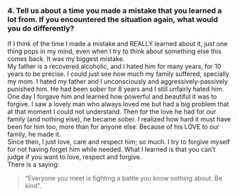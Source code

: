 ### 4. Tell us about a time you made a mistake that you learned a lot from. If you encountered the situation again, what would you do differently?
If I think of the time I made a mistake and REALLY learned about it, just one thing pops in my mind, even when I try to think about something else this comes back. It was my biggest mistake.  
My father is a recovered alcoholic, and I hated him for many years, for 10 years to be precise. I could just see how much my family suffered, specially my mom. I hated my father and I unconsciously and aggressively-passively punished him. He had been sober for 8 years and I still unfairly hated him.
One day I forgave him and learned how powerful and beautiful it was to forgive. I saw a lovely man who always loved me but had a big problem that at that moment I could not understand. Then for the love he had for our family (and nothing else), he became sober. I realized how hard it must have been for him too, more than for anyone else. Because of his LOVE to our family, he made it.  
Since then, I just love, care and respect him; so much. I try to forgive myself for not having forget him while needed.
What I learned is that you can’t judge if you want to love, respect and forgive.  
There is a saying: 
>“Everyone you meet is fighting a battle you know nothing about. Be kind”.



